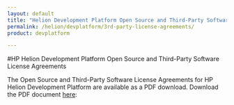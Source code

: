 ```yaml
---
layout: default
title: "Helion Development Platform Open Source and Third-Party Software License Agreements"
permalink: /helion/devplatform/3rd-party-license-agreements/
product: devplatform

---
```

<!--PUBLISHED-->


#HP Helion Development Platform Open Source and Third-Party Software License Agreements


The Open Source and Third-Party Software License Agreements for HP Helion Development Platform are available as a PDF download. Download the PDF document [here](http://g867c39a921f179b9eb3ba7424144b70a.cdn.hpcloudsvc.com/source/DP_Thirdparty%20v2.pdf):